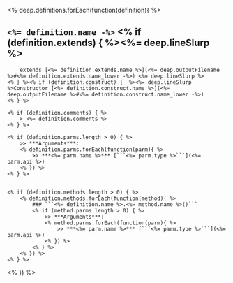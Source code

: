 <% deep.definitions.forEach(function(definition){ %>
## ```<%= definition.name -%>``` <% if (definition.extends) { %><%= deep.lineSlurp %>
		extends [<%= definition.extends.name %>](<%= deep.outputFilename %>#<%= definition.extends.name_lower -%>) <%= deep.lineSlurp %>
	<% } %><% if (definition.construct) {  %><%= deep.lineSlurp %>Constructor [<%= definition.construct.name %>](<%= deep.outputFilename %>#<%= definition.construct.name_lower -%>)
	<% } %>

	<% if (definition.comments) { %>
		> <%= definition.comments %>
	<% } %>

	<% if (definition.parms.length > 0) { %>
		>> ***Arguments***:
		<% definition.parms.forEach(function(parm){ %>
			>> ***<%= parm.name %>*** [```<%= parm.type %>```](<%= parm.api %>)
		<% }) %>
	<% } %>  


	<% if (definition.methods.length > 0) { %>
		<% definition.methods.forEach(function(method){ %>
			### ```<%= definition.name %>.<%= method.name %>()```
			<% if (method.parms.length > 0) { %>
				>> ***Arguments***:
				<% method.parms.forEach(function(parm){ %>
					>> ***<%= parm.name %>*** [```<%= parm.type %>```](<%= parm.api %>)
				<% }) %>
			<% } %>
		<% }) %>
	<% } %>
<% }) %>